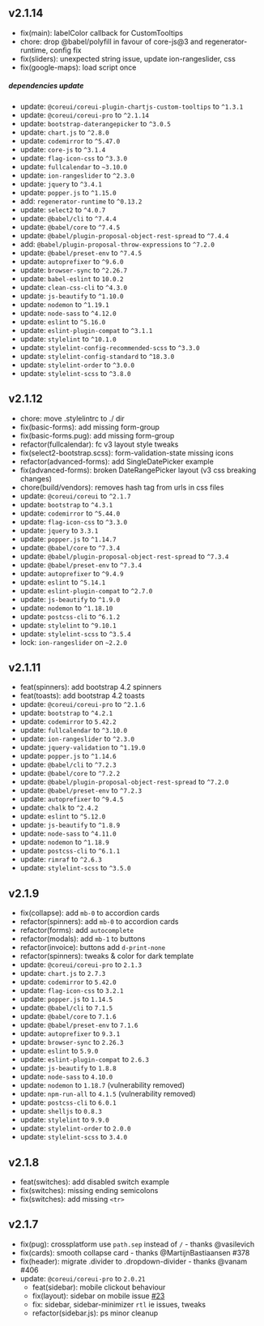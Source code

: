 ## v2.1.14
- fix(main): labelColor callback for CustomTooltips  
- chore: drop @babel/polyfill in favour of core-js@3 and regenerator-runtime, config fix
- fix(sliders): unexpected string issue, update ion-rangeslider, css
- fix(google-maps): load script once

##### dependencies update
- update: `@coreui/coreui-plugin-chartjs-custom-tooltips` to `^1.3.1`
- update: `@coreui/coreui-pro` to `^2.1.14`
- update: `bootstrap-daterangepicker` to `^3.0.5`
- update: `chart.js` to `^2.8.0`
- update: `codemirror` to `^5.47.0`
- update: `core-js` to `^3.1.4`
- update: `flag-icon-css` to `^3.3.0`
- update: `fullcalendar` to `~3.10.0`
- update: `ion-rangeslider` to `^2.3.0`
- update: `jquery` to `^3.4.1`
- update: `popper.js` to `^1.15.0`
- add: `regenerator-runtime` to `^0.13.2`
- update: `select2` to `^4.0.7`
- update: `@babel/cli` to `^7.4.4`
- update: `@babel/core` to `^7.4.5`
- update: `@babel/plugin-proposal-object-rest-spread` to `^7.4.4`
- add: `@babel/plugin-proposal-throw-expressions` to `^7.2.0`
- update: `@babel/preset-env` to `^7.4.5`
- update: `autoprefixer` to `^9.6.0`
- update: `browser-sync` to `^2.26.7`
- update: `babel-eslint` to `10.0.2`
- update: `clean-css-cli` to `^4.3.0`
- update: `js-beautify` to `^1.10.0`
- update: `nodemon` to `^1.19.1`
- update: `node-sass` to `^4.12.0`
- update: `eslint` to `^5.16.0`
- update: `eslint-plugin-compat` to `^3.1.1`
- update: `stylelint` to `^10.1.0`
- update: `stylelint-config-recommended-scss` to `^3.3.0`
- update: `stylelint-config-standard` to `^18.3.0`
- update: `stylelint-order` to `^3.0.0`
- update: `stylelint-scss` to `^3.8.0`

## v2.1.12
- chore: move .stylelintrc to ./ dir
- fix(basic-forms): add missing form-group
- fix(basic-forms.pug): add missing form-group
- refactor(fullcalendar): fc v3 layout style tweaks
- fix(select2-bootstrap.scss): form-validation-state missing icons
- refactor(advanced-forms): add SingleDatePicker example
- fix(advanced-forms): broken DateRangePicker layout (v3 css breaking changes)
- chore(build/vendors): removes hash tag from urls in css files
- update: `@coreui/coreui` to `^2.1.7`
- update: `bootstrap` to `^4.3.1`
- update: `codemirror` to `^5.44.0`
- update: `flag-icon-css` to `^3.3.0`
- update: `jquery` to `3.3.1`
- update: `popper.js` to `^1.14.7`
- update: `@babel/core` to `^7.3.4`
- update: `@babel/plugin-proposal-object-rest-spread` to `^7.3.4`
- update: `@babel/preset-env` to `^7.3.4`
- update: `autoprefixer` to `^9.4.9`
- update: `eslint` to `^5.14.1`
- update: `eslint-plugin-compat` to `^2.7.0`
- update: `js-beautify` to `^1.9.0`
- update: `nodemon` to `^1.18.10`
- update: `postcss-cli` to `^6.1.2`
- update: `stylelint` to `^9.10.1`
- update: `stylelint-scss` to `^3.5.4`
- lock: `ion-rangeslider` on `~2.2.0`

## v2.1.11
- feat(spinners): add bootstrap 4.2 spinners 
- feat(toasts): add bootstrap 4.2 toasts 
- update: `@coreui/coreui-pro` to `^2.1.6`
- update: `bootstrap` to `^4.2.1`
- update: `codemirror` to `5.42.2`
- update: `fullcalendar` to `^3.10.0`
- update: `ion-rangeslider` to `^2.3.0`
- update: `jquery-validation` to `^1.19.0`
- update: `popper.js` to `^1.14.6`
- update: `@babel/cli` to `^7.2.3`
- update: `@babel/core` to `^7.2.2`
- update: `@babel/plugin-proposal-object-rest-spread` to `^7.2.0`
- update: `@babel/preset-env` to `^7.2.3`
- update: `autoprefixer` to `^9.4.5`
- update: `chalk` to `^2.4.2`
- update: `eslint` to `^5.12.0`
- update: `js-beautify` to `^1.8.9`
- update: `node-sass` to `^4.11.0`
- update: `nodemon` to `^1.18.9`
- update: `postcss-cli` to `^6.1.1`
- update: `rimraf` to `^2.6.3`
- update: `stylelint-scss` to `^3.5.0`

## v2.1.9
- fix(collapse): add `mb-0` to accordion cards
- refactor(spinners): add `mb-0` to accordion cards
- refactor(forms): add `autocomplete`
- refactor(modals): add `mb-1` to buttons
- refactor(invoice): buttons add `d-print-none`
- refactor(spinners): tweaks & color for dark template
- update: `@coreui/coreui-pro` to `2.1.3`
- update: `chart.js` to `2.7.3`
- update: `codemirror` to `5.42.0`
- update: `flag-icon-css` to `3.2.1`
- update: `popper.js` to `1.14.5`
- update: `@babel/cli` to `7.1.5`
- update: `@babel/core` to `7.1.6`
- update: `@babel/preset-env` to `7.1.6`
- update: `autoprefixer` to `9.3.1`
- update: `browser-sync` to `2.26.3`
- update: `eslint` to `5.9.0`
- update: `eslint-plugin-compat` to `2.6.3`
- update: `js-beautify` to `1.8.8`
- update: `node-sass` to `4.10.0`
- update: `nodemon` to `1.18.7` (vulnerability removed)
- update: `npm-run-all` to `4.1.5` (vulnerability removed)
- update: `postcss-cli` to `6.0.1`
- update: `shelljs` to `0.8.3`
- update: `stylelint` to `9.9.0`
- update: `stylelint-order` to `2.0.0`
- update: `stylelint-scss` to `3.4.0`

## v2.1.8
- feat(switches): add disabled switch example
- fix(switches): missing ending semicolons
- fix(switches): add missing `<tr>`

## v2.1.7
- fix(pug): crossplatform use `path.sep` instead of `/` - thanks @vasilevich
- fix(cards): smooth collapse card - thanks @MartijnBastiaansen #378
- fix(header): migrate .divider to .dropdown-divider - thanks @vanam #406
- update: `@coreui/coreui-pro` to `2.0.21`
  - feat(sidebar): mobile clickout behaviour
  - fix(layout): sidebar on mobile issue [#23](https://github.com/coreui/coreui-angular/issues/23)
  - fix: sidebar, sidebar-minimizer `rtl` ie issues, tweaks
  - refactor(sidebar.js): ps minor cleanup

